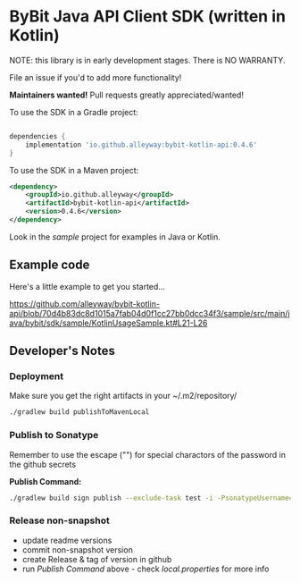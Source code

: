 # ByBit Java API Client SDK (written in Kotlin)

NOTE: this library is in early development stages. There is NO WARRANTY.

File an issue if you'd to add more functionality!

**Maintainers wanted!** Pull requests greatly appreciated/wanted!


To use the SDK in a Gradle project:

```groovy

dependencies {
    implementation 'io.github.alleyway:bybit-kotlin-api:0.4.6' 
}

```

To use the SDK in a Maven project:

```xml
<dependency>
    <groupId>io.github.alleyway</groupId>
    <artifactId>bybit-kotlin-api</artifactId>
    <version>0.4.6</version>
</dependency>

```


Look in the *sample* project for examples in Java or Kotlin.


## Example code

Here's a little example to get you started... 

https://github.com/alleyway/bybit-kotlin-api/blob/70d4b83dc8d1015a7fab04d0f1cc27bb0dcc34f3/sample/src/main/java/bybit/sdk/sample/KotlinUsageSample.kt#L21-L26

## Developer's Notes

### Deployment

Make sure you get the right artifacts in your ~/.m2/repository/

```bash
./gradlew build publishToMavenLocal
```


### Publish to Sonatype

Remember to use the escape ("\") for special charactors of the password in the github secrets

**Publish Command:**

```bash
./gradlew build sign publish --exclude-task test -i -PsonatypeUsername= -PsonatypePassword=
```

### Release non-snapshot
 - update readme versions
 - commit non-snapshot version
 - create Release & tag of version in github
 - run _Publish Command_ above - check _local.properties_ for more info 

